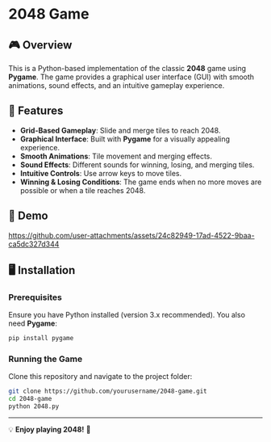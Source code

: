 # 2048 Game

## 🎮 Overview
This is a Python-based implementation of the classic **2048** game using **Pygame**. The game provides a graphical user interface (GUI) with smooth animations, sound effects, and an intuitive gameplay experience.

## 📌 Features
- **Grid-Based Gameplay**: Slide and merge tiles to reach 2048.
- **Graphical Interface**: Built with **Pygame** for a visually appealing experience.
- **Smooth Animations**: Tile movement and merging effects.
- **Sound Effects**: Different sounds for winning, losing, and merging tiles.
- **Intuitive Controls**: Use arrow keys to move tiles.
- **Winning & Losing Conditions**: The game ends when no more moves are possible or when a tile reaches 2048.

## 🎥 Demo


https://github.com/user-attachments/assets/24c82949-17ad-4522-9baa-ca5dc327d344






## 🖥️ Installation
### Prerequisites
Ensure you have Python installed (version 3.x recommended). You also need **Pygame**:
```bash
pip install pygame
```

### Running the Game
Clone this repository and navigate to the project folder:
```bash
git clone https://github.com/yourusername/2048-game.git
cd 2048-game
python 2048.py
```

---
💡 **Enjoy playing 2048!** 🚀
